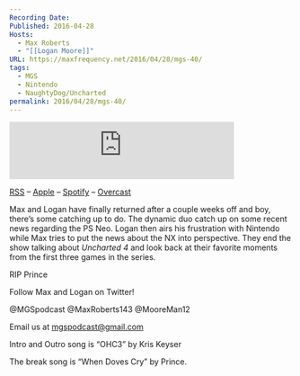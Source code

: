 ```yaml
---
Recording Date: 
Published: 2016-04-28
Hosts:
  - Max Roberts
  - "[[Logan Moore]]"
URL: https://maxfrequency.net/2016/04/28/mgs-40/
tags:
  - MGS
  - Nintendo
  - NaughtyDog/Uncharted
permalink: 2016/04/28/mgs-40/
---
```

<iframe src="https://podcasters.spotify.com/pod/show/millennialgamingspeak/embed/episodes/Episode-40-Nintendo-Show-Us-the-NX-Already-e1adhve/a-a6ts453" height="102px" width="400px" frameborder="0" scrolling="no"></iframe>

[RSS](https://anchor.fm/s/74aa3858/podcast/rss) – [Apple](https://podcasts.apple.com/us/podcast/episode-3-gdc-wrap-up/id1000915981?i=1000542222515) – [Spotify](https://open.spotify.com/episode/7wePXT4Bt22LWifVLx3n8y) – [Overcast](https://overcast.fm/+EtIgeWxEU)

Max and Logan have finally returned after a couple weeks off and boy, there’s some catching up to do. The dynamic duo catch up on some recent news regarding the PS Neo. Logan then airs his frustration with Nintendo while Max tries to put the news about the NX into perspective. They end the show talking about *Uncharted 4* and look back at their favorite moments from the first three games in the series.

RIP Prince

Follow Max and Logan on Twitter!

@MGSpodcast
@MaxRoberts143
@MooreMan12

Email us at mgspodcast@gmail.com

Intro and Outro song is “OHC3” by Kris Keyser

The break song is “When Doves Cry” by Prince.